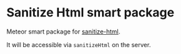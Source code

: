 Sanitize Html smart package
=====================

Meteor smart package for [sanitize-html](https://github.com/punkave/sanitize-html).

It will be accessible via `sanitizeHtml` on the server.
